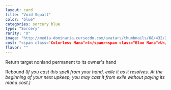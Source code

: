 ```yaml
---
layout: card
title: "Void Squall"
color: "blue"
categories: sorcery blue
type: "Sorcery"
rarity: "U"
image: "http://media-dominaria.cursecdn.com/avatars/thumbnails/68/432/200/283/635618497558419610.png"
cost: "<span class="Colorless Mana">4</span><span class="Blue Mana">U</span>"
flavor: ""
---
```


Return target nonland permanent to its owner's hand

Rebound <em>(If you cast this spell from your hand, exile it as it resolves. At the beginning of your next upkeep, you may cast it from exile without paying its mana cost.)</em>
